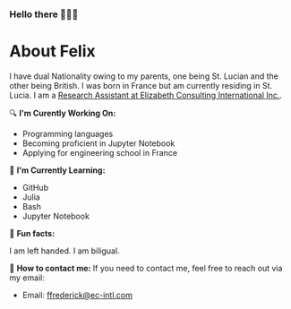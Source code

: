 ### Hello there 🧔🏽‍♂️

# About Felix

I have dual Nationality owing to my parents, one being St. Lucian and the other being British. I was born in France but am currently residing in St. Lucia. I am a [Research Assistant at Elizabeth Consulting International Inc.](https://www.ec-intl.com).

<!--
**Felix-Frederick/Felix-Frederick** is a _unique_ repository because its `README.md` (this file) appears on your GitHub profile.

Here are some ideas to get people creating their GitHub repositories started:-->

🔍 **I'm Curently Working On:**
- Programming languages
- Becoming proficient in Jupyter Notebook
- Applying for engineering school in France

📖 **I'm Currently Learning:**
- GitHub
- Julia
- Bash
- Jupyter Notebook

🚀 **Fun facts:**

I am left handed.
I am biligual.

📧 **How to contact me:**
If you need to contact me, feel free to reach out via my email:

- Email: [ffrederick@ec-intl.com](mailto:ffrederick@ec-intl.com)


